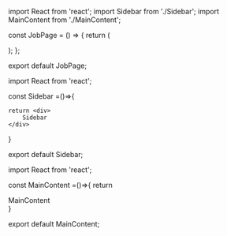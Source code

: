 import React from 'react';
import Sidebar from './Sidebar';
import MainContent from './MainContent';

const JobPage = () => {
  return (
    <div>
      <Sidebar/>
      <MainContent/>
    </div>
  );
};

export default JobPage;

import React from 'react';

const Sidebar =()=>{
    
    return <div>
        Sidebar
    </div>
    
}

export default Sidebar;


import React from 'react';

const MainContent =()=>{
    return <div>
        MainContent
    </div>
}

export default MainContent;
